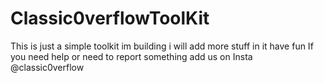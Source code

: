 # Classic0verflowToolKit
This is just a simple toolkit im building i will add more stuff in  it have fun
If you need help or need to report something add us on Insta @classic0verflow
